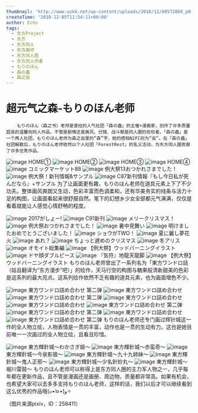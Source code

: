```yaml
---
thumbnail: 'http://www.uzkk.net/wp-content/uploads/2018/12/60572860_p0-825x510.jpg'
createTime: '2018-12-05T11:54:11+00:00'
author: Echo
tags:
  - 东方Project
  - 东方
  - 东方同人
  - 东方画师
  - 东方同人图
  - 东方同人作者
  - もりのほん
  - 森の蟲
  - 森之虫
---
```


# 超元气之森-もりのほん老师

		もりのほん（森之书）老师是曾经的人气社团「森の蟲」的主催+漫画家，创作了许多质量超高的温馨向同人作品，不管是剧情还是画风、分镜、战斗都是同人圈的佼佼者。「森の蟲」是一个两人社团，もりのほん老师为森之虫里的“森”字，她的搭档N2FC则为“虫”。在「森の蟲」社团解散后，もりのほん老师依然以个人社团「ForestRest」的名义活动，为东方同人圈贡献了许多优秀作品。

![image](http://www.uzkk.net/wp-content/uploads/2018/12/64221126_p0-736x1024.jpg)
HOME①
![image](http://www.uzkk.net/wp-content/uploads/2018/12/65400195_p0-725x1024.jpg)
HOME②
![image](http://www.uzkk.net/wp-content/uploads/2018/12/68531553_p0-711x1024.png)
HOME③
![image](http://www.uzkk.net/wp-content/uploads/2018/12/70070359_p0-732x1024.jpg)
HOME④
![image](http://www.uzkk.net/wp-content/uploads/2018/12/51919988_p0.jpg)
コミックマーケット88
![image](http://www.uzkk.net/wp-content/uploads/2018/12/56815615_p0-884x1024.png)
例大祭13おつかれさまでした！
![image](http://www.uzkk.net/wp-content/uploads/2018/12/50270079_p0-731x1024.jpg)
例大祭！新刊情報&サンプル
![image](http://www.uzkk.net/wp-content/uploads/2018/12/47750786_p0-727x1024.jpg)
C87新刊情報『もし今日私が死んだなら』+サンプル
为了让画面更有趣，もりのほん老师在道具元素上下了不少功夫。整体画风爽朗又生动，色彩丰富而色调柔和，还有华美务实的线条与活力十足的构图，让画面看起来很舒服自然。笔下的幻想乡少女全部都元气满满，仅仅是看着就能让人感觉心情舒畅的程度。

![image](http://www.uzkk.net/wp-content/uploads/2018/12/61190458_p0-1024x576.jpg)
2017がしょー!
![image](http://www.uzkk.net/wp-content/uploads/2018/12/60572860_p0-1024x725.jpg)
C91新刊
![image](http://www.uzkk.net/wp-content/uploads/2018/12/60561552_p0-1024x724.png)
メリークリスマス！
![image](http://www.uzkk.net/wp-content/uploads/2018/12/50356536_p0-1024x732.jpg)
例大祭おつかれさまでした！
![image](http://www.uzkk.net/wp-content/uploads/2018/12/58231596_p0-1024x802.png)
暑中見舞い
![image](http://www.uzkk.net/wp-content/uploads/2018/12/48028438_p0-1024x724.jpg)
明けましたおめでとうございました！
![image](http://www.uzkk.net/wp-content/uploads/2018/12/54530189_p0.png)
ショウがTWO！
![image](http://www.uzkk.net/wp-content/uploads/2018/12/52222354_p0-859x1024.png)
夏に麗し夢花火
![image](http://www.uzkk.net/wp-content/uploads/2018/12/44662281_p0-730x1024.jpg)
あれ？
![image](http://www.uzkk.net/wp-content/uploads/2018/12/16054771_p0-722x1024.jpg)
ちょっと遅めのクリスマス
![image](http://www.uzkk.net/wp-content/uploads/2018/12/32452074_p0.jpg)
冬アリス
![image](http://www.uzkk.net/wp-content/uploads/2018/12/32294988_p0.jpg)
オモイト総集編
![image](http://www.uzkk.net/wp-content/uploads/2018/12/27331649_p0-725x1024.jpg)
【例大祭】ウッドバーニングイラスト
![image](http://www.uzkk.net/wp-content/uploads/2018/12/24919229_p0-1024x768.jpg)
ドヤ顔ダブルピース
![image](http://www.uzkk.net/wp-content/uploads/2018/12/21328693_p0-1024x819.jpg)
『気符』地龍天龍脚
![image](http://www.uzkk.net/wp-content/uploads/2018/12/21241688_p0-1024x853.jpg)
【例大祭】ウッドバーニングイラスト
もりのほん老师曾出了一系列名为「東方ワンドロ詰（姑且翻译为“东方漫步”吧）」的绘作，天马行空的构图与糖果般清新甜美的色彩是这系列的最大亮点。这系列绘作依然不乏有趣的道具元素，也为画面增色不少。

![image](http://www.uzkk.net/wp-content/uploads/2018/12/47286667_p3.jpg)
東方ワンドロ詰め合わせ 第二弹
![image](http://www.uzkk.net/wp-content/uploads/2018/12/46927889_p6.jpg)
東方ワンドロ詰め合わせ
![image](http://www.uzkk.net/wp-content/uploads/2018/12/47286667_p0.jpg)
東方ワンドロ詰め合わせ 第二弹
![image](http://www.uzkk.net/wp-content/uploads/2018/12/46927889_p5.jpg)
東方ワンドロ詰め合わせ
![image](http://www.uzkk.net/wp-content/uploads/2018/12/46927889_p9.jpg)
東方ワンドロ詰め合わせ
![image](http://www.uzkk.net/wp-content/uploads/2018/12/47286667_p7.jpg)
東方ワンドロ詰め合わせ 第二弹
![image](http://www.uzkk.net/wp-content/uploads/2018/12/47286667_p1.jpg)
東方ワンドロ詰め合わせ 第二弹
![image](http://www.uzkk.net/wp-content/uploads/2018/12/46927889_p8-720x1024.jpg)
東方ワンドロ詰め合わせ
![image](http://www.uzkk.net/wp-content/uploads/2018/12/47286667_p2.jpg)
東方ワンドロ詰め合わせ 第二弹
もりのほん老师还专门画过辉针城这一作的全人物立绘，人物表情是一贯的丰富，动作也是一贯的生动有力。这也是她目前唯一一次画过的全人物立绘，且看且珍惜。

![image](http://www.uzkk.net/wp-content/uploads/2018/12/39813292_p0.jpg)
東方輝針城〜わかさぎ姫〜
![image](http://www.uzkk.net/wp-content/uploads/2018/12/39830211_p0.jpg)
東方輝針城〜赤蛮奇〜
![image](http://www.uzkk.net/wp-content/uploads/2018/12/39863932_p0.jpg)
東方輝針城〜今泉影狼〜
![image](http://www.uzkk.net/wp-content/uploads/2018/12/39961894_p0.jpg)
東方輝針城〜九十九姉妹〜
![image](http://www.uzkk.net/wp-content/uploads/2018/12/40366129_p0-1.jpg)
東方輝針城〜鬼人正邪〜
![image](http://www.uzkk.net/wp-content/uploads/2018/12/40383914_p0.jpg)
東方輝針城〜少名針妙丸〜
![image](http://www.uzkk.net/wp-content/uploads/2018/12/40407236_p0-970x1024.jpg)
東方輝針城〜堀川雷鼓〜
もりのほん老师可以称得上是东方同人圈的主力军人物之一，几乎每年都在更新作品，且不管是漫画还是画册、周边物，质量都非常高。如果有机会，也希望大家可以去多多支持もりのほん老师，这样的话，我们以后才可以继续看到这么优秀的作品哦(๑•̀ㅂ•́)و✧

（图片来源pixiv，ID：258411）
